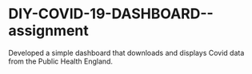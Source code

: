 # DIY-COVID-19-DASHBOARD--assignment
Developed a simple dashboard that downloads and displays Covid data from the Public Health England. 
